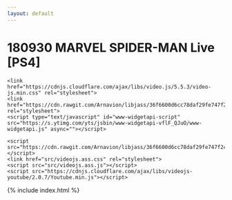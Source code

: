 ```yaml
---
layout: default
---
```


# 180930 MARVEL SPIDER-MAN Live [PS4]

    <link href="https://cdnjs.cloudflare.com/ajax/libs/video.js/5.5.3/video-js.min.css" rel="stylesheet">
    <link href="https://cdn.rawgit.com/Arnavion/libjass/36f6600d6cc78daf29fe747f2cc0cb0a4f83ad41/demo/libjass.css" rel="stylesheet">
    <script type="text/javascript" id="www-widgetapi-script" src="https://s.ytimg.com/yts/jsbin/www-widgetapi-vflF_QJuO/www-widgetapi.js" async=""></script>
<script src="https://www.youtube.com/iframe_api"></script><script src="https://cdnjs.cloudflare.com/ajax/libs/video.js/5.5.3/video.min.js"></script>
    <script src="https://cdn.rawgit.com/Arnavion/libjass/36f6600d6cc78daf29fe747f2cc0cb0a4f83ad41/demo/libjass.js"></script>
    <link href="src/videojs.ass.css" rel="stylesheet">
    <script src="src/videojs.ass.js"></script>
    <script src="https://cdnjs.cloudflare.com/ajax/libs/videojs-youtube/2.0.7/Youtube.min.js"></script>

{% include index.html %}
